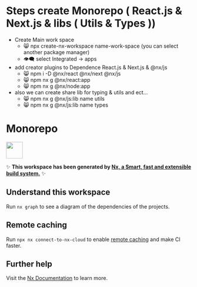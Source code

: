 # Steps create Monorepo ( React.js & Next.js & libs ( Utils & Types ))

- Create Main work space
  - :smile_cat: npx create-nx-workspace name-work-space
    (you can select another package manager)
  - :eye_speech_bubble: select Integrated -> apps
- add creator plugins to Dependence React.js & Next.js & @nx/js
  - :smile_cat: npm i -D @nx/react @nx/next @nx/js
  - :smile_cat: npm nx g @nx/react:app
  - :smile_cat: npm nx g @nx/node:app
- also we can create share lib for typing & utils and ect...
  - :smile_cat: npm nx g @nx/js:lib name utils
  - :smile_cat: npm nx g @nx/js:lib name types

# Monorepo

<a alt="Nx logo" href="https://nx.dev" target="_blank" rel="noreferrer"><img src="https://raw.githubusercontent.com/nrwl/nx/master/images/nx-logo.png" width="45"></a>

✨ **This workspace has been generated by [Nx, a Smart, fast and extensible build system.](https://nx.dev)** ✨

## Understand this workspace

Run `nx graph` to see a diagram of the dependencies of the projects.

## Remote caching

Run `npx nx connect-to-nx-cloud` to enable [remote caching](https://nx.app) and make CI faster.

## Further help

Visit the [Nx Documentation](https://nx.dev) to learn more.
